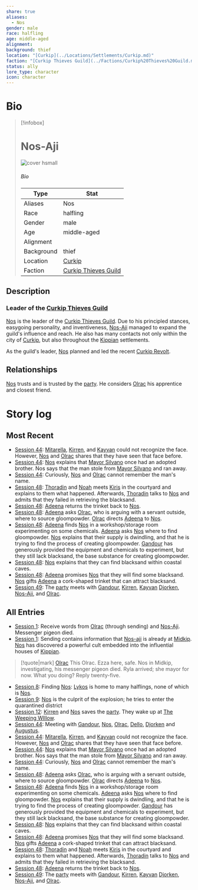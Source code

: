 ```yaml
---
share: true
aliases:
  - Nos
gender: male
race: halfling
age: middle-aged
alignment: 
background: thief
location: "[Curkip](../Locations/Settlements/Curkip.md)"
faction: "[Curkip Thieves Guild](../Factions/Curkip%20Thieves%20Guild.md)"
status: ally
lore_type: character
icon: character
---
```

# Bio
> [!infobox]
> # Nos-Aji
> ![cover hsmall](insertimage.png)
> ##### Bio
> | Type | Stat |
> | ---- | ---- |
> | Aliases | Nos|
> | Race| halfling |
> | Gender| male|
> | Age | middle-aged|
> | Alignment|| 
> | Background| thief|
> | Location|  [Curkip](../Locations/Settlements/Curkip.md)|
> | Faction| [Curkip Thieves Guild](../Factions/Curkip%20Thieves%20Guild.md)| 
## Description
### Leader of the [Curkip Thieves Guild](../Factions/Curkip%20Thieves%20Guild.md)
[Nos](Nos-Aji.md) is the leader of the [Curkip Thieves Guild](../Factions/Curkip%20Thieves%20Guild.md). Due to his principled stances, easygoing personality, and inventiveness, [Nos-Aji](Nos-Aji.md) managed to expand the guild's influence and reach. He also has many contacts not only within the city of [Curkip](../Locations/Settlements/Curkip.md), but also throughout the [Kippian](../Locations/Kingdoms/Kingdom%20of%20United%20Kippian.md) settlements.

As the guild's leader, [Nos](Nos-Aji.md) planned and led the recent [Curkip Revolt](../../Curkip%20Revolt.md).
## Relationships
[Nos](Nos-Aji.md) trusts and is trusted by the [party](../Factions/Seven%20Up....md). He considers [Olrac](./Olrac.md) his apprentice and closest friend.
# Story log
## Most Recent
- [Session 44](../Session%20Log/Session%2044.md): [Mitarella](Mitarella%20Randall.md), [Kirren](Kirren%20Acquermann.md), and [Kayvan](Kayvan%20Acquermann.md) could not recognize the face. However, [Nos](Nos-Aji.md) and [Olrac](Olrac.md) shares that they have seen that face before.
- [Session 44](../Session%20Log/Session%2044.md): [Nos](Nos-Aji.md) explains that [Mayor Silvano](Silvo%20Silvano.md) once had an adopted brother. Nos says that the man stole from [Mayor Silvano](Silvo%20Silvano.md) and ran away.
- [Session 44](../Session%20Log/Session%2044.md): Curiously, [Nos](Nos-Aji.md) and [Olrac](Olrac.md) cannot remember the man's name.
- [Session 48](../Session%20Log/Session%2048.md): [Thoradin](Thoradin%20Goodman.md) and [Noah](Noah%20Skie.md) meets [Kiris](Kiris%20Acquermann.md) in the courtyard and explains to them what happened. Afterwards, [Thoradin](Thoradin%20Goodman.md) talks to [Nos](Nos-Aji.md) and admits that they failed in retrieving the blacksand.
- [Session 48](../Session%20Log/Session%2048.md): [Adeena](Adeena%20Oberon.md) returns the trinket back to [Nos](Nos-Aji.md).
- [Session 48](../Session%20Log/Session%2048.md): [Adeena](Adeena%20Oberon.md) asks [Olrac](Olrac.md), who is arguing with a servant outside, where to source gloompowder. [Olrac](Olrac.md) directs [Adeena](Adeena%20Oberon.md) to [Nos](Nos-Aji.md).
- [Session 48](../Session%20Log/Session%2048.md): [Adeena](Adeena%20Oberon.md) finds [Nos](Nos-Aji.md) in a workshop/storage room experimenting on some chemicals. [Adeena](Adeena%20Oberon.md) asks [Nos](Nos-Aji.md) where to find gloompowder. [Nos](Nos-Aji.md) explains that their supply is dwindling, and that he is trying to find the process of creating gloompowder. [Gandour](Gandour%20Ironfleet.md) has generously provided the equipment and chemicals to experiment, but they still lack blacksand, the base substance for creating gloompowder.
- [Session 48](../Session%20Log/Session%2048.md): [Nos](Nos-Aji.md) explains that they can find blacksand within coastal caves.
- [Session 48](../Session%20Log/Session%2048.md): [Adeena](Adeena%20Oberon.md) promises [Nos](Nos-Aji.md) that they will find some blacksand. [Nos](Nos-Aji.md) gifts [Adeena](Adeena%20Oberon.md) a cork-shaped trinket that can attract blacksand.
- [Session 49](../Session%20Log/Session%2049.md): The [party](Seven%20Up....md) meets with [Gandour](Gandour%20Ironfleet.md), [Kirren](Kirren%20Acquermann.md), [Kayvan](Kayvan%20Acquermann.md) [Djorken](Djorken%20Veegar.md), [Nos-Aji](Nos-Aji.md), and [Olrac](Olrac.md).

## All Entries
- [Session 1](../../Session%201.md): Receive words from [Olrac](Olrac.md) (through sending) and [Nos-Aji](Nos-Aji.md). Messenger pigeon died.
- [Session 1](../../Session%201.md): Sending contains information that [Nos-aji](Nos-aji.md) is already at [Midkip](Midkip.md). [Nos](Nos-Aji.md) has discovered a powerful cult embedded into the influential houses of [Kippian](Kingdom%20of%20United%20Kippian.md).
>[!quote|mark] [Olrac](Olrac.md)
> This Olrac. Ezza here, safe. Nos in Midkip, investigating, his messenger pigeon died. Ryla arrived; she mayor for now. What you doing? Reply twenty-five.
- [Session 8](../../Session%208.md): Finding [Nos](Nos-Aji.md): [Lykos](Lykos%20District.md) is home to many halflings, none of which is [Nos](Nos-Aji.md).
- [Session 9](../../Session%209.md): [Nos](Nos-Aji.md) is the culprit of the explosion; he tries to enter the quarantined district
- [Session 12](../../Session%2012.md): [Kirren](Kirren%20Acquermann.md) and [Nos](Nos-Aji.md) saves the [party](Seven%20Up....md). They wake up at [The Weeping WIllow](The%20Weeping%20WIllow.md).
- [Session 44](../Session%20Log/Session%2044.md): Meeting with [Gandour](Gandour%20Ironfleet.md), [Nos](Nos-Aji.md), [Olrac](Olrac.md), [Dello](Dello%20Stoneshard.md), [Djorken](Djorken%20Veegar.md) and [Augustus](Augustus.md).
- [Session 44](../Session%20Log/Session%2044.md): [Mitarella](Mitarella%20Randall.md), [Kirren](Kirren%20Acquermann.md), and [Kayvan](Kayvan%20Acquermann.md) could not recognize the face. However, [Nos](Nos-Aji.md) and [Olrac](Olrac.md) shares that they have seen that face before.
- [Session 44](../Session%20Log/Session%2044.md): [Nos](Nos-Aji.md) explains that [Mayor Silvano](Silvo%20Silvano.md) once had an adopted brother. Nos says that the man stole from [Mayor Silvano](Silvo%20Silvano.md) and ran away.
- [Session 44](../Session%20Log/Session%2044.md): Curiously, [Nos](Nos-Aji.md) and [Olrac](Olrac.md) cannot remember the man's name.
- [Session 48](../Session%20Log/Session%2048.md): [Adeena](Adeena%20Oberon.md) asks [Olrac](Olrac.md), who is arguing with a servant outside, where to source gloompowder. [Olrac](Olrac.md) directs [Adeena](Adeena%20Oberon.md) to [Nos](Nos-Aji.md).
- [Session 48](../Session%20Log/Session%2048.md): [Adeena](Adeena%20Oberon.md) finds [Nos](Nos-Aji.md) in a workshop/storage room experimenting on some chemicals. [Adeena](Adeena%20Oberon.md) asks [Nos](Nos-Aji.md) where to find gloompowder. [Nos](Nos-Aji.md) explains that their supply is dwindling, and that he is trying to find the process of creating gloompowder. [Gandour](Gandour%20Ironfleet.md) has generously provided the equipment and chemicals to experiment, but they still lack blacksand, the base substance for creating gloompowder.
- [Session 48](../Session%20Log/Session%2048.md): [Nos](Nos-Aji.md) explains that they can find blacksand within coastal caves.
- [Session 48](../Session%20Log/Session%2048.md): [Adeena](Adeena%20Oberon.md) promises [Nos](Nos-Aji.md) that they will find some blacksand. [Nos](Nos-Aji.md) gifts [Adeena](Adeena%20Oberon.md) a cork-shaped trinket that can attract blacksand.
- [Session 48](../Session%20Log/Session%2048.md): [Thoradin](Thoradin%20Goodman.md) and [Noah](Noah%20Skie.md) meets [Kiris](Kiris%20Acquermann.md) in the courtyard and explains to them what happened. Afterwards, [Thoradin](Thoradin%20Goodman.md) talks to [Nos](Nos-Aji.md) and admits that they failed in retrieving the blacksand.
- [Session 48](../Session%20Log/Session%2048.md): [Adeena](Adeena%20Oberon.md) returns the trinket back to [Nos](Nos-Aji.md).
- [Session 49](../Session%20Log/Session%2049.md): The [party](Seven%20Up....md) meets with [Gandour](Gandour%20Ironfleet.md), [Kirren](Kirren%20Acquermann.md), [Kayvan](Kayvan%20Acquermann.md) [Djorken](Djorken%20Veegar.md), [Nos-Aji](Nos-Aji.md), and [Olrac](Olrac.md).
